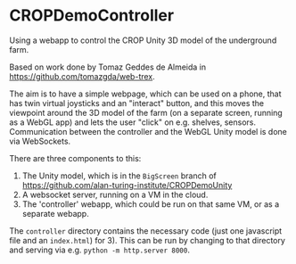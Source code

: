 # CROPDemoController
Using a webapp to control the CROP Unity 3D model of the underground farm.

Based on work done by Tomaz Geddes de Almeida in https://github.com/tomazgda/web-trex.

The aim is to have a simple webpage, which can be used on a phone, that has twin virtual joysticks and an "interact" button, and this moves the viewpoint around the 3D model of the farm (on a separate screen, running as a WebGL app) and lets the user "click" on e.g. shelves, sensors.
Communication between the controller and the WebGL Unity model is done via WebSockets.

There are three components to this:
1) The Unity model, which is in the `BigScreen` branch of https://github.com/alan-turing-institute/CROPDemoUnity
2) A websocket server, running on a VM in the cloud.
3) The 'controller' webapp, which could be run on that same VM, or as a separate webapp.

The `controller` directory contains the necessary code (just one javascript file and an `index.html`) for 3).   This can be run by changing to that directory and serving via e.g.
`python -m http.server 8000`.
